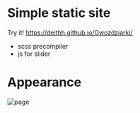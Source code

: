 # Simple static site

Try it! https://deithh.github.io/Gwozdziarki/

* scss precompiler
* js for slider

# Appearance
![page](https://i.imgur.com/nc8BTuD.png)



